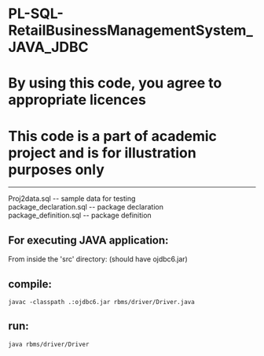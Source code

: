 # PL-SQL-RetailBusinessManagementSystem_JAVA_JDBC

# By using this code, you agree to appropriate licences

# This code is a part of academic project and is for illustration purposes only

-----------------------------------------------------------------------

Proj2data.sql -- sample data for testing  
package_declaration.sql -- package declaration  
package_definition.sql -- package definition  

## For executing JAVA application:
From inside the 'src' directory: (should have ojdbc6.jar)

## compile: 
	javac -classpath .:ojdbc6.jar rbms/driver/Driver.java

## run: 
	java rbms/driver/Driver
